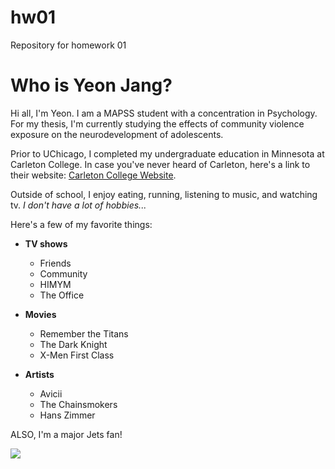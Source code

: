 # hw01
Repository for homework 01  

# Who is Yeon Jang?  

Hi all, I'm Yeon. I am a MAPSS student with a concentration in Psychology. For my thesis, I'm currently studying the effects of community violence exposure on the neurodevelopment of adolescents.  

Prior to UChicago, I completed my undergraduate education in Minnesota at Carleton College. In case you've never heard of Carleton, here's a link to their website: [Carleton College Website](https://www.carleton.edu/).  

Outside of school, I enjoy eating, running, listening to music, and watching tv. *I don't have a lot of hobbies...*  

Here's a few of my favorite things:  

* **TV shows**
    + Friends
    + Community
    + HIMYM
    + The Office  
    
* **Movies**
    + Remember the Titans
    + The Dark Knight
    + X-Men First Class  
    
* **Artists**
    + Avicii
    + The Chainsmokers
    + Hans Zimmer  

ALSO, I'm a major Jets fan!  
    
![](https://larrybrownsports.com/wp-content/uploads/2017/05/jets-logo.jpg)